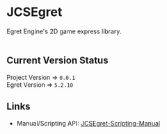 # JCSEgret #

Egret Engine's 2D game express library. <br/><br/>


## Current Version Status ##
Project Version => `0.0.1`
<br/>
Egret Version => `5.2.10`
<br/>

## Links ##
* Manual/Scripting API: <a href="http://www.jcs-profile.com:3002">JCSEgret-Scripting-Manual</a>

